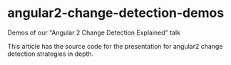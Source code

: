 # angular2-change-detection-demos
Demos of our "Angular 2 Change Detection Explained" talk

This article has the source code for the presentation for angular2 change detection strategies in depth.
